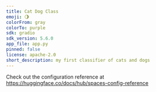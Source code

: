 ```yaml
---
title: Cat Dog Class
emoji: 🌖
colorFrom: gray
colorTo: purple
sdk: gradio
sdk_version: 5.6.0
app_file: app.py
pinned: false
license: apache-2.0
short_description: my first classifier of cats and dogs
---
```


Check out the configuration reference at https://huggingface.co/docs/hub/spaces-config-reference
